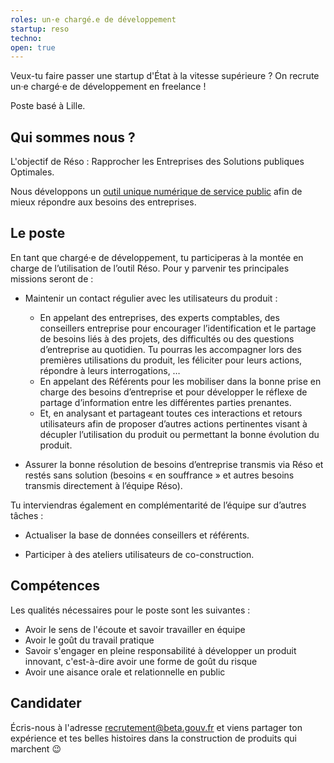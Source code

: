 ```yaml
---
roles: un·e chargé.e de développement
startup: reso
techno:  
open: true
---
```


Veux-tu faire passer une startup d'État à la vitesse supérieure ? On recrute un·e chargé·e de développement en freelance !

<!--more-->

Poste basé à Lille.


## Qui sommes nous ?
L'objectif de Réso : Rapprocher les Entreprises des Solutions publiques Optimales.

Nous développons un [outil unique numérique de service public](https://beta.gouv.fr/startup/reso.html) afin de mieux répondre aux besoins des entreprises. 

## Le poste
En tant que chargé·e de développement, tu participeras à la montée en charge de l’utilisation de l’outil Réso.
Pour y parvenir tes principales missions seront de :

* Maintenir un contact régulier avec les utilisateurs du produit :
    - En appelant des entreprises, des experts comptables, des conseillers entreprise pour encourager l’identification et le partage de besoins liés à des projets, des difficultés ou des questions d’entreprise au quotidien. Tu pourras les accompagner lors des premières utilisations du produit, les féliciter pour leurs actions, répondre à leurs interrogations, …
    - En appelant des Référents pour les mobiliser dans la bonne prise en charge des besoins d’entreprise et pour développer le réflexe de partage d’information entre les différentes parties prenantes.
    - Et, en analysant et partageant toutes ces interactions et retours utilisateurs afin de proposer d’autres actions pertinentes visant à décupler l’utilisation du produit ou permettant la bonne évolution du produit.

* Assurer la bonne résolution de besoins d’entreprise transmis via Réso et restés sans solution (besoins « en souffrance » et autres besoins transmis directement à l’équipe Réso). 

Tu interviendras également en complémentarité de l’équipe sur d’autres tâches :

* Actualiser la base de données conseillers et référents.

* Participer à des ateliers utilisateurs de co-construction.

##  Compétences 
Les qualités nécessaires pour le poste sont les suivantes :
* Avoir le sens de l'écoute et savoir travailler en équipe
* Avoir le goût du travail pratique
* Savoir s'engager en pleine responsabilité à développer un produit innovant, c'est-à-dire avoir une forme de goût du risque
* Avoir une aisance orale et relationnelle en public

## Candidater
Écris-nous à l'adresse [recrutement@beta.gouv.fr](mailto:recrutement@beta.gouv.fr) et viens partager ton expérience et tes belles histoires dans la construction de produits qui marchent 😉
